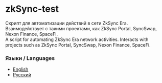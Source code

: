 # zkSync-test
Скрипт для автоматизации действий в сети ZkSync Era. Взаимодействует с такими проектами, как ZkSync Portal, SyncSwap, Nexon Finance, SpaceFi.    
A script for automating ZkSync Era network activities. Interacts with projects such as ZkSync Portal, SyncSwap, Nexon Finance, SpaceFi.     
    
### Языки / Languages

- [English](en/README.md)
- [Русский](ru/README.md)